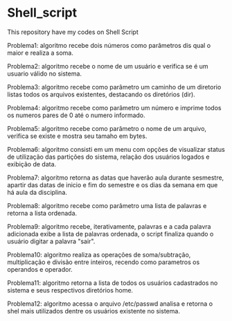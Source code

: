 # Shell_script
This repository have my codes on Shell Script

Problema1: algoritmo recebe dois números como parâmetros dis qual o maior e realiza a soma.

Problema2: algoritmo recebe o nome de um usuário e verifica se é um usuario válido no sistema. 

Problema3: algoritmo recebe como parâmetro um caminho de um diretorio listas todos os arquivos existentes, destacando os diretórios (dir).

Problema4: algoritmo recebe como parâmetro um número e imprime todos os numeros pares de 0 até o numero informado.

Problema5: algoritmo recebe como parâmetro o nome de um arquivo, verifica se existe e mostra seu tamaho em bytes.

Problema6: algoritmo consisti em um menu com opções de visualizar status de utilização das partições do sistema, relação dos usuários logados e exibição de data.

Problema7: algoritmo retorna as datas que haverão aula durante sesmestre, apartir das datas de inicio e fim do semestre e os dias da semana em que há aula da disciplina.

Problema8: algoritmo recebe como parâmetro uma lista de palavras e retorna a lista ordenada.

Problema9: algoritmo recebe, iterativamente, palavras e a cada palavra adicionada exibe a lista de palavras ordenada, o script finaliza quando o usuário digitar a palavra "sair".

Problema10: algoritmo realiza as operações de soma/subtração, multiplicação e divisão entre inteiros, recendo como parametros os operandos e operador.

Problema11: algoritmo retorna a lista de todos os usuários cadastrados no sistema e seus respectivos diretórios home.

Problema12: algoritmo acessa o arquivo /etc/passwd analisa e retorna o shel mais utilizados dentre os usuários existente no sistema.
